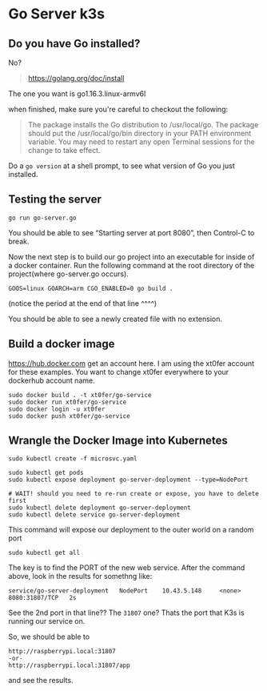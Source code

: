 # Go Server k3s

## Do you have Go installed?

No? 

> https://golang.org/doc/install

The one you want is go1.16.3.linux-armv6l

when finished, make sure you're careful to checkout the following:

> The package installs the Go distribution to /usr/local/go. 
> The package should put the /usr/local/go/bin directory in your PATH environment variable. 
> You may need to restart any open Terminal sessions for the change to take effect.

Do a `go version` at a shell prompt, to see what version of Go you just installed.


## Testing the server 

`go run go-server.go`

 You should be able to see “Starting server at port 8080”, then Control-C to break.

Now the next step is to build our go project into an executable for inside of a docker container. 
Run the following command at the root directory of the project(where go-server.go occurs).

`GOOS=linux GOARCH=arm CGO_ENABLED=0 go build .`

(notice the period at the end of that line ^^^^)

You should be able to see a newly created file with no extension.

## Build a docker image

https://hub.docker.com get an account here.
I am using the xt0fer account for these examples. 
You want to change xt0fer everywhere to your
dockerhub account name.

```
sudo docker build . -t xt0fer/go-service
sudo docker run xt0fer/go-service
sudo docker login -u xt0fer
sudo docker push xt0fer/go-service
```

## Wrangle the Docker Image into Kubernetes

```
sudo kubectl create -f microsvc.yaml

sudo kubectl get pods
sudo kubectl expose deployment go-server-deployment --type=NodePort 

# WAIT! should you need to re-run create or expose, you have to delete first
sudo kubectl delete deployment go-server-deployment 
sudo kubectl delete service go-server-deployment 
```

This command will expose our deployment to the outer world on a random port

```
sudo kubectl get all
```

The key is to find the PORT of the new web service. After the command above, look in the results for somethng like:

```
service/go-server-deployment   NodePort    10.43.5.148     <none>        8080:31807/TCP   2s
```

See the 2nd port in that line?? The `31807` one?
Thats the port that K3s is running our service on.

So, we should be able to 

```
http://raspberrypi.local:31807
-or-
http://raspberrypi.local:31807/app
```

and see the results.